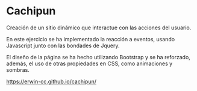 # Cachipun

Creación de un sitio dinámico que interactue con las acciones del usuario.

En este ejercicio se ha implementado la reacción a eventos, usando Javascript junto con las bondades de Jquery. 

El diseño de la página se ha hecho utilizando Bootstrap y se ha reforzado, además, el uso de otras propiedades en CSS, como animaciones y sombras.

https://erwin-cc.github.io/cachipun/
